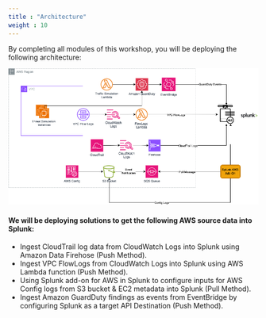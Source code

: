 ```yaml
---
title : "Architecture"
weight : 10
---
```



By completing all modules of this workshop, you will be deploying the following architecture:

![gdi_architecture](/static/gdi_workshop_architecture.png)


#### We will be deploying solutions to get the following AWS source data into Splunk:
- Ingest CloudTrail log data from CloudWatch Logs into Splunk using Amazon Data Firehose (Push Method).
- Ingest VPC FlowLogs from CloudWatch Logs into Splunk using AWS Lambda function (Push Method).
- Using Splunk add-on for AWS in Splunk to configure inputs for AWS Config logs from S3 bucket & EC2 metadata into Splunk (Pull Method).
- Ingest Amazon GuardDuty findings as events from EventBridge by configuring Splunk as a target API Destination (Push Method).
